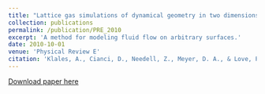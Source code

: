 ```yaml
---
title: "Lattice gas simulations of dynamical geometry in two dimensions"
collection: publications
permalink: /publication/PRE_2010
excerpt: 'A method for modeling fluid flow on arbitrary surfaces.'
date: 2010-10-01
venue: 'Physical Review E'
citation: 'Klales, A., Cianci, D., Needell, Z., Meyer, D. A., & Love, P. J. (2010). &quot;Lattice gas simulations of dynamical geometry in two dimensions.&quot; <i>Physical Review E</i>, 82(4), 046705.'
---
```


[Download paper here](http://zneedell.github.io/files/PRE_1002.4841.pdf)
